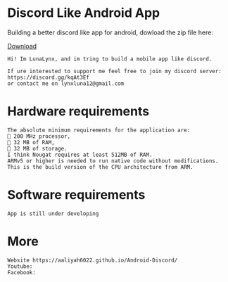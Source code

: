 # Discord Like Android App
Building a better discord like app for android, dowload the zip file here:

<!-- Place this tag where you want the button to render. -->
<a class="github-button" href="https://github.com/Aaliyah6022/Android-Discord/archive/master.zip" data-color-scheme="no-preference: dark; light: light; dark: dark;" data-size="large" aria-label="Download Aaliyah6022/Android-Discord on GitHub">Download</a>

    Hi! Im LunaLynx, and im tring to build a mobile app like discord.

    If ure interested to support me feel free to join my discord server: https://discord.gg/kqAt3Ef 
    or contact me on lynxluna12@gmail.com

# Hardware requirements

    The absolute minimum requirements for the application are: 
    💠 200 MHz processor, 
    💠 32 MB of RAM, 
    💠 32 MB of storage.
    I think Nougat requires at least 512MB of RAM.
    ARMv5 or higher is needed to run native code without modifications.
    This is the build version of the CPU architecture from ARM.

# Software requirements

    App is still under developing

# More

    Website https://aaliyah6022.github.io/Android-Discord/
    Youtube:
    Facebook:
